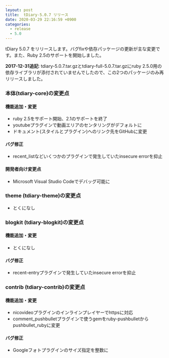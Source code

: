 ```yaml
---
leyout: post
title:  tDiary-5.0.7 リリース
date: 2020-03-29 22:16:59 +0900
categories:
  - release
  - 5.0
---
```

tDiary 5.0.7 をリリースします。バグfixや依存パッケージの更新が主な変更です。また、Ruby 2.5のサポートを開始しました。

**2017-12-31追記**: tdiary-5.0.7.tar.gzとtdiary-full-5.0.7.tar.gzにruby 2.5.0用の依存ライブラリが添付されていませんでしたので、この2つのパッケージのみ再リリースしました。

### 本体(tdiary-core)の変更点
#### 機能追加・変更
* ruby 2.5をサポート開始、2.1のサポートを終了
* youtubeプラグインで動画エリアのセンタリングがデフォルトに
* ドキュメント(スタイルとプラグイン)へのリンク先をGitHubに変更

#### バグ修正
* recent_listなどいくつかのプラグインで発生していたinsecure errorを抑止

#### 開発者向け変更点
* Microsoft Visual Studio Codeでデバッグ可能に

### theme (tdiary-theme)の変更点
* とくになし

### blogkit (tdiary-blogkit)の変更点
#### 機能追加・変更
* とくになし

#### バグ修正
* recent-entryプラグインで発生していたinsecure errorを抑止

### contrib (tdiary-contrib)の変更点
#### 機能追加・変更
* nicovideoプラグインのインラインプレイヤーでhttpsに対応
* comment_pushbulletプラグインで使うgemをruby-pushbulletからpushbullet_rubyに変更

#### バグ修正
* Googleフォトプラグインのサイズ指定を整数に

